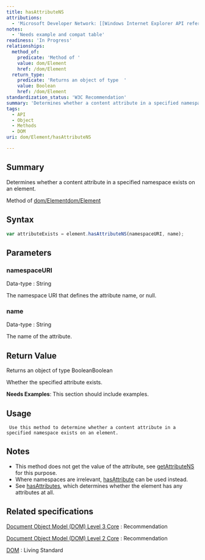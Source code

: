 ```yaml
---
title: hasAttributeNS
attributions:
  - 'Microsoft Developer Network: [[Windows Internet Explorer API reference](http://msdn.microsoft.com/en-us/library/ie/hh828809%28v=vs.85%29.aspx) Article]'
notes:
  - 'Needs example and compat table'
readiness: 'In Progress'
relationships:
  method_of:
    predicate: 'Method of '
    value: dom/Element
    href: /dom/Element
  return_type:
    predicate: 'Returns an object of type  '
    value: Boolean
    href: /dom/Element
standardization_status: 'W3C Recommendation'
summary: 'Determines whether a content attribute in a specified namespace exists on an element.'
tags:
  - API
  - Object
  - Methods
  - DOM
uri: dom/Element/hasAttributeNS

---
```

## Summary

Determines whether a content attribute in a specified namespace exists on an element.

Method of [dom/Element](/dom/Element)[dom/Element](/dom/Element)

## Syntax

``` js
var attributeExists = element.hasAttributeNS(namespaceURI, name);
```

## Parameters

### namespaceURI

 Data-type
:   String

 The namespace URI that defines the attribute name, or null.

### name

 Data-type
:   String

 The name of the attribute.

## Return Value

Returns an object of type BooleanBoolean

Whether the specified attribute exists.

**Needs Examples**: This section should include examples.

## Usage

     Use this method to determine whether a content attribute in a specified namespace exists on an element.

## Notes

-   This method does not get the value of the attribute, see [getAttributeNS](/dom/Element/getAttributeNS) for this purpose.
-   Where namespaces are irrelevant, [hasAttribute](/dom/Element/hasAttribute) can be used instead.
-   See [hasAttributes](/dom/Node/hasAttributes), which determines whether the element has any attributes at all.

## Related specifications

[Document Object Model (DOM) Level 3 Core](http://www.w3.org/TR/DOM-Level-3-Core/)
:   Recommendation

[Document Object Model (DOM) Level 2 Core](http://www.w3.org/TR/DOM-Level-2-Core/)
:   Recommendation

[DOM](http://dom.spec.whatwg.org/)
:   Living Standard
